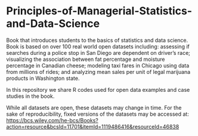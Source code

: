 # Principles-of-Managerial-Statistics-and-Data-Science
Book that introduces students to the basics of statistics and data science. Book is based on over 100 real world open datasets including: assessing if searches during a police stop in San Diego are dependent on driver’s race; visualizing the association between fat percentage and moisture percentage in Canadian cheese; modeling taxi fares in Chicago using data from millions of rides; and analyzing mean sales per unit of legal marijuana products in Washington state. 

In this repository we share R codes used for open data examples and case studies in the book.

While all datasets are open, these datasets may change in time. For the sake of reproducibility, fixed versions of the datasets may be accessed at: https://bcs.wiley.com/he-bcs/Books?action=resource&bcsId=11701&itemId=1119486416&resourceId=46838
